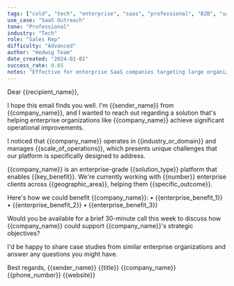 ```yaml
---
tags: ["cold", "tech", "enterprise", "saas", "professional", "B2B", "sales"]
use_case: "SaaS Outreach"
tone: "Professional"
industry: "Tech"
role: "Sales Rep"
difficulty: "Advanced"
author: "Hedwig Team"
date_created: "2024-01-01"
success_rate: 0.65
notes: "Effective for enterprise SaaS companies targeting large organizations"
---
```


Dear {{recipient_name}},

I hope this email finds you well. I'm {{sender_name}} from {{company_name}}, and I wanted to reach out regarding a solution that's helping enterprise organizations like {{company_name}} achieve significant operational improvements.

I noticed that {{company_name}} operates in {{industry_or_domain}} and manages {{scale_of_operations}}, which presents unique challenges that our platform is specifically designed to address.

{{company_name}} is an enterprise-grade {{solution_type}} platform that enables {{key_benefit}}. We're currently working with {{number}} enterprise clients across {{geographic_area}}, helping them {{specific_outcome}}.

Here's how we could benefit {{company_name}}:
• {{enterprise_benefit_1}}
• {{enterprise_benefit_2}}
• {{enterprise_benefit_3}}

Would you be available for a brief 30-minute call this week to discuss how {{company_name}} could support {{company_name}}'s strategic objectives?

I'd be happy to share case studies from similar enterprise organizations and answer any questions you might have.

Best regards,
{{sender_name}}
{{title}}
{{company_name}}
{{phone_number}}
{{website}} 